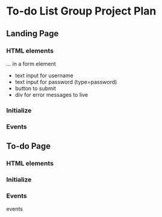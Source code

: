 # To-do List Group Project Plan

## Landing Page

### HTML elements
... in a form element
- text input for username
- text input for password (type=password)
- button to submit
- div for error messages to live

### Initialize 

### Events

## To-do Page

### HTML elements

### Initialize 

### Events

events